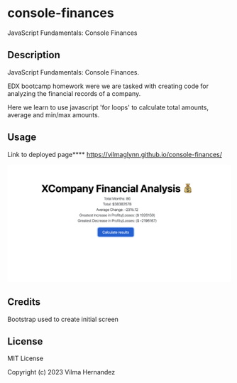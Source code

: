 # console-finances
JavaScript Fundamentals: Console Finances


## Description

JavaScript Fundamentals: Console Finances.

EDX bootcamp homework were we are tasked with creating code for analyzing the financial records of a company. 

Here we learn to use javascript 'for loops' to calculate total amounts, average and min/max amounts.


## Usage
Link to deployed page****
https://vilmaglynn.github.io/console-finances/


![alt text](./assets/images/console-finances-screenshot.png)


## Credits

Bootstrap used to create initial screen

## License

MIT License

Copyright (c) 2023 Vilma Hernandez



